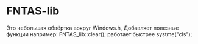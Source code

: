 # FNTAS-lib
Это небольшая обвёртка вокруг Windows.h, Добавляет полезные функции например: FNTAS_lib::clear(); работает быстрее systme("cls");
